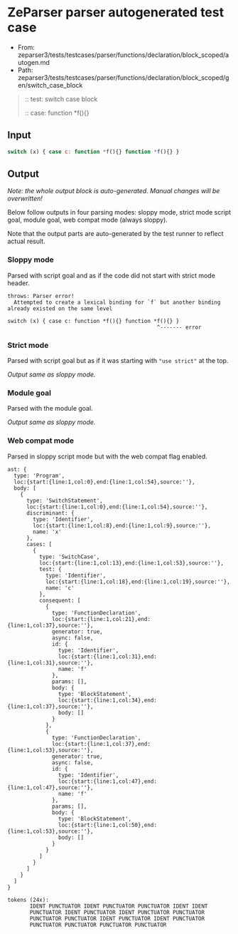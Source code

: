 # ZeParser parser autogenerated test case

- From: zeparser3/tests/testcases/parser/functions/declaration/block_scoped/autogen.md
- Path: zeparser3/tests/testcases/parser/functions/declaration/block_scoped/gen/switch_case_block

> :: test: switch case block
>
> :: case: function *f(){}

## Input


`````js
switch (x) { case c: function *f(){} function *f(){} }
`````

## Output

_Note: the whole output block is auto-generated. Manual changes will be overwritten!_

Below follow outputs in four parsing modes: sloppy mode, strict mode script goal, module goal, web compat mode (always sloppy).

Note that the output parts are auto-generated by the test runner to reflect actual result.

### Sloppy mode

Parsed with script goal and as if the code did not start with strict mode header.

`````
throws: Parser error!
  Attempted to create a lexical binding for `f` but another binding already existed on the same level

switch (x) { case c: function *f(){} function *f(){} }
                                               ^------- error
`````

### Strict mode

Parsed with script goal but as if it was starting with `"use strict"` at the top.

_Output same as sloppy mode._

### Module goal

Parsed with the module goal.

_Output same as sloppy mode._

### Web compat mode

Parsed in sloppy script mode but with the web compat flag enabled.

`````
ast: {
  type: 'Program',
  loc:{start:{line:1,col:0},end:{line:1,col:54},source:''},
  body: [
    {
      type: 'SwitchStatement',
      loc:{start:{line:1,col:0},end:{line:1,col:54},source:''},
      discriminant: {
        type: 'Identifier',
        loc:{start:{line:1,col:8},end:{line:1,col:9},source:''},
        name: 'x'
      },
      cases: [
        {
          type: 'SwitchCase',
          loc:{start:{line:1,col:13},end:{line:1,col:53},source:''},
          test: {
            type: 'Identifier',
            loc:{start:{line:1,col:18},end:{line:1,col:19},source:''},
            name: 'c'
          },
          consequent: [
            {
              type: 'FunctionDeclaration',
              loc:{start:{line:1,col:21},end:{line:1,col:37},source:''},
              generator: true,
              async: false,
              id: {
                type: 'Identifier',
                loc:{start:{line:1,col:31},end:{line:1,col:31},source:''},
                name: 'f'
              },
              params: [],
              body: {
                type: 'BlockStatement',
                loc:{start:{line:1,col:34},end:{line:1,col:37},source:''},
                body: []
              }
            },
            {
              type: 'FunctionDeclaration',
              loc:{start:{line:1,col:37},end:{line:1,col:53},source:''},
              generator: true,
              async: false,
              id: {
                type: 'Identifier',
                loc:{start:{line:1,col:47},end:{line:1,col:47},source:''},
                name: 'f'
              },
              params: [],
              body: {
                type: 'BlockStatement',
                loc:{start:{line:1,col:50},end:{line:1,col:53},source:''},
                body: []
              }
            }
          ]
        }
      ]
    }
  ]
}

tokens (24x):
       IDENT PUNCTUATOR IDENT PUNCTUATOR PUNCTUATOR IDENT IDENT
       PUNCTUATOR IDENT PUNCTUATOR IDENT PUNCTUATOR PUNCTUATOR
       PUNCTUATOR PUNCTUATOR IDENT PUNCTUATOR IDENT PUNCTUATOR
       PUNCTUATOR PUNCTUATOR PUNCTUATOR PUNCTUATOR
`````

